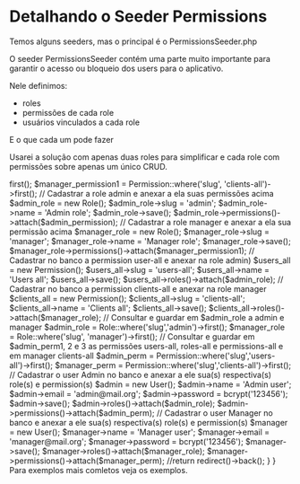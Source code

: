 # Detalhando o Seeder Permissions

Temos alguns seeders, mas o principal é o PermissionsSeeder.php

O seeder PermissionsSeeder contém uma parte muito importante para garantir o acesso ou bloqueio dos users para o aplicativo.

Nele definimos:

- roles
- permissões de cada role
- usuários vinculados a cada role

E o que cada um pode fazer

Usarei a solução com apenas duas roles para simplificar e cada role com permissões sobre apenas um único CRUD.

<?php
namespace Database\Seeders;

use Illuminate\Database\Seeder;
use App\Models\Permission;
use App\Models\Role;
use App\Models\User;

class PermissionsSeeder extends Seeder
{
    public function run()
    {
        // Roles e permissões
        // admin: users, roles e permissions
        // manager: clients

        // Consultar o banco e guardar em $admin_permission1, 2 e 3 a permissão clients-all
        $admin_permission = Permission::where('slug','users-all')->first();
        $manager_permission1 = Permission::where('slug', 'clients-all')->first();

        // Cadastrar a role admin e anexar a ela suas permissões acima
        $admin_role = new Role();
        $admin_role->slug = 'admin';
        $admin_role->name = 'Admin role';
        $admin_role->save();
        $admin_role->permissions()->attach($admin_permission);

        // Cadastrar a role manager e anexar a ela sua permissão acima
        $manager_role = new Role();
        $manager_role->slug = 'manager';
        $manager_role->name = 'Manager role';
        $manager_role->save();
        $manager_role->permissions()->attach($manager_permission1);

        // Cadastrar no banco a permission user-all e anexar na role admin)
        $users_all = new Permission();
        $users_all->slug = 'users-all';
        $users_all->name = 'Users all';
        $users_all->save();
        $users_all->roles()->attach($admin_role);

        // Cadastrar no banco a permission clients-all e anexar na role manager
        $clients_all = new Permission();
        $clients_all->slug = 'clients-all';
        $clients_all->name = 'Clients all';
        $clients_all->save();
        $clients_all->roles()->attach($manager_role);

        // Consultar e guardar em $admin_role a admin e manager
        $admin_role = Role::where('slug','admin')->first();
        $manager_role = Role::where('slug', 'manager')->first();

        // Consultar e guardar em $admin_perm1, 2 e 3 as permissões users-all, roles-all e permissions-all e em manager clients-all
        $admin_perm = Permission::where('slug','users-all')->first();
        $manager_perm = Permission::where('slug','clients-all')->first();

        // Cadastrar o user Admin no banco e anexar a ele sua(s) respectiva(s) role(s) e permission(s)
        $admin = new User();
        $admin->name = 'Admin user';
        $admin->email = 'admin@mail.org';
        $admin->password = bcrypt('123456');
        $admin->save();
        $admin->roles()->attach($admin_role);
        $admin->permissions()->attach($admin_perm);

        // Cadastrar o user Manager no banco e anexar a ele sua(s) respectiva(s) role(s) e permission(s)
        $manager = new User();
        $manager->name = 'Manager user';
        $manager->email = 'manager@mail.org';
        $manager->password = bcrypt('123456');
        $manager->save();
        $manager->roles()->attach($manager_role);
        $manager->permissions()->attach($manager_perm);
       
        //return redirect()->back();
    }
}

Para exemplos mais comletos veja os exemplos.

